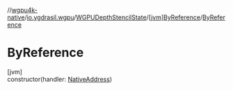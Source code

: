 //[wgpu4k-native](../../../../index.md)/[io.ygdrasil.wgpu](../../index.md)/[WGPUDepthStencilState](../index.md)/[[jvm]ByReference](index.md)/[ByReference](-by-reference.md)

# ByReference

[jvm]\
constructor(handler: [NativeAddress](../../../ffi/-native-address/index.md))